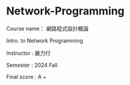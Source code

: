 # Network-Programming
Course name：
網路程式設計概論

Intro. to Network Programming

Instructor : 嚴力行

Semester : 2024 Fall

Final score : A +
